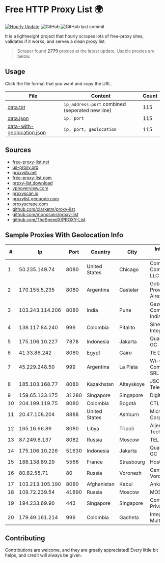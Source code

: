 
# Free HTTP Proxy List 🌍

[![Hourly Update](https://github.com/mertguvencli/http-proxy-list/actions/workflows/main.yml/badge.svg?branch=main)](https://github.com/mertguvencli/http-proxy-list/actions/workflows/main.yml)
![GitHub](https://img.shields.io/github/license/mertguvencli/http-proxy-list)
![GitHub last commit](https://img.shields.io/github/last-commit/mertguvencli/http-proxy-list)

It is a lightweight project that hourly scrapes lots of free-proxy sites, validates if it works, and serves a clean proxy list.


> Scraper found **2779** proxies at the latest update. Usable proxies are below.

## Usage

Click the file format that you want and copy the URL.


|File|Content|Count|
|----|-------|-----|
|[data.txt](https://raw.githubusercontent.com/mertguvencli/http-proxy-list/main/proxy-list/data.txt)|`ip_address:port` combined (seperated new line)|115|
|[data.json](https://raw.githubusercontent.com/mertguvencli/http-proxy-list/main/proxy-list/data.json)|`ip, port`|115|
|[data-with-geolocation.json](https://raw.githubusercontent.com/mertguvencli/http-proxy-list/main/proxy-list/data-with-geolocation.json)|`ip, port, geolocation`|115|

## Sources

* [free-proxy-list.net](https://free-proxy-list.net)
* [us-proxy.org](https://www.us-proxy.org)
* [proxydb.net](http://proxydb.net)
* [free-proxy-list.com](https://free-proxy-list.com/?page=&port=&type%5B%5D=http&type%5B%5D=https&up_time=0&search=Search)
* [proxy-list.download](https://www.proxy-list.download/HTTP)
* [vpnoverview.com](https://vpnoverview.com/privacy/anonymous-browsing/free-proxy-servers)
* [proxyscan.io](https://www.proxyscan.io)
* [proxylist.geonode.com](https://proxylist.geonode.com/api/proxy-list?limit=300&page=1&sort_by=lastChecked&sort_type=desc&protocols=http,https)
* [proxyscrape.com](https://api.proxyscrape.com/v2/?request=displayproxies&protocol=http&timeout=10000&country=all&ssl=all&anonymity=all)
* [github.com/clarketm/proxy-list](https://raw.githubusercontent.com/clarketm/proxy-list/master/proxy-list-raw.txt)
* [github.com/monosans/proxy-list](https://raw.githubusercontent.com/monosans/proxy-list/main/proxies/http.txt)
* [github.com/TheSpeedX/PROXY-List](https://raw.githubusercontent.com/TheSpeedX/PROXY-List/master/http.txt)


## Sample Proxies With Geolocation Info

|#|Ip|Port|Country|City|Internet Service Provider|
|-|--|----|-------|----|-------------------------|
|1|50.235.149.74|8080|United States|Chicago|Comcast Cable Communications, LLC|
|2|170.155.5.235|8080|Argentina|Castelar|Gobernacion de la Provincia de Buenos Aires|
|3|103.243.114.206|8080|India|Pune|Gazon Communications India Limited|
|4|138.117.84.240|999|Colombia|Pitalito|Sinergy Soluciones Integrales|
|5|175.106.10.227|7878|Indonesia|Jakarta|Quantum Dist POP GC|
|6|41.33.86.242|8080|Egypt|Cairo|TE Data|
|7|45.229.248.50|999|Argentina|La Plata|Wi-sim Comunicaciones SRL|
|8|185.103.168.77|8080|Kazakhstan|Altayskoye|JSC Alma Telecommunications|
|9|159.65.133.175|31280|Singapore|Singapore|DigitalOcean, LLC|
|10|204.199.119.75|8080|Colombia|Bogotá|CTL Colombia|
|11|20.47.108.204|8888|United States|Ashburn|Microsoft Corporation|
|12|165.16.66.89|8080|Libya|Tripoli|Aljeel Aljadeed For Technology|
|13|87.249.6.137|8082|Russia|Moscow|TEL|
|14|175.106.10.226|51630|Indonesia|Jakarta|Quantum Dist POP GC|
|15|188.138.89.29|5566|France|Strasbourg|Host Europe GmbH|
|16|80.82.55.71|80|Russia|Voronezh|CenterTelecom Voronezh ISP|
|17|103.213.105.190|8080|Afghanistan|Kabul|Ankabut 002|
|18|109.72.239.54|41890|Russia|Moscow|MOSLINE|
|19|194.233.69.90|443|Singapore|Singapore|Contabo Asia Private Limited|
|20|179.49.161.214|999|Colombia|Gacheta|Integra Multisolutions|



## Contributing

Contributions are welcome, and they are greatly appreciated! Every
little bit helps, and credit will always be given.

